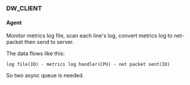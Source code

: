 ### DW_CLIENT

#### Agent

Monitor metrics log file, scan each line's log, convert metrics log to net-packet then send to server.

The data flows like this:

`log file(IO) - metrics log handler(CPU) - net packet sent(IO)`

So two async queue is needed.